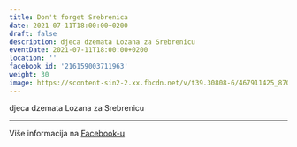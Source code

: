 ```yaml
---
title: Don't forget Srebrenica
date: 2021-07-11T18:00:00+0200
draft: false
description: djeca dzemata Lozana za Srebrenicu
eventDate: 2021-07-11T18:00:00+0200
location: ''
facebook_id: '216159003711963'
weight: 30
image: https://scontent-sin2-2.xx.fbcdn.net/v/t39.30808-6/467911425_8702124949883247_8451066247417132989_n.jpg?_nc_cat=103&ccb=1-7&_nc_sid=9e60e4&_nc_eui2=AeGxBM5gmFoBDnSrQC1cOb3STHlsLy7Cd4JMeWwvLsJ3ggEqyGsB_zl-XvvPGWy8f0UPzzWjAuO3Zv4k3PBjBnj3&_nc_ohc=LuQ4zFQuXqcQ7kNvwFvQjAL&_nc_oc=AdmGuqgnoMPfmf1FlFwxWEMbzHB9prXSazeGzmq2tdehfyMwQq0RxFPNsfo-_7vwIV8&_nc_zt=23&_nc_ht=scontent-sin2-2.xx&edm=ABTKTjYEAAAA&_nc_gid=Y-sZ0Ik4eDujD0dnvSUhGg&oh=00_AfM9D-LIJLklbgoArpfTBTeQ7uORI75oYZcpaTm-i_HzwA&oe=68669A59
---
```


djeca dzemata Lozana za Srebrenicu

---

Više informacija na [Facebook-u](https://facebook.com/events/216159003711963)